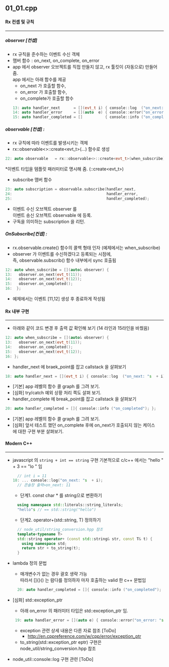 ## 01_01.cpp
#### Rx 컨셉 및 규칙 
----------------
##### observer [컨셉] 
* rx 규칙을 준수하는 이벤트 수신 객체
* 맴버 함수 : on_next, on_complete, on_error 
* app 에서 observer 오브젝트를 직접 만들지 않고, rx 툴킷이 (자동으로) 만들어 줌.  
  app 에서는 아래 함수를 제공  
  * on_next 가 호출할 함수,  
  * on_error 가 호출할 함수,  
  * on_complete가 호출할 함수
  ```cpp
  13: auto handler_next      = [](evt_t i) { console::log  ("on_next: "s  + i); };
  14: auto handler_error     = [](auto  e) { console::error("on_error: "s + e); };
  15: auto handler_completed = []          { console::info ("on_completed");    };
  ```

##### observable [컨셉] : 
* rx 규칙에 따라 이벤트를 발생시키는 객체
* rx::observable<>::create<evt_t>(...) 함수로 생성
```cpp
22: auto observable   = rx::observable<>::create<evt_t>(when_subscribe)
```
  *이벤트 타입을 템플릿 패러미터로 명시해 줌. (::create<evt_t>)
* subscribe 맴버 함수
```cpp
23: auto subscription = observable.subscribe(handler_next,
24:                                          handler_error,
25:                                          handler_completed);
```
  * 이벤트 수신 오브젝트 observer 를  
     이벤트 송신 오브젝트 observable 에 등록.
  * 구독을 의미하는 subscription 을 리턴.

##### OnSubscribe[컨셉] :
* rx.observable.create() 함수의 콜백 형태 인자 (예제에서는 when_subscribe)
* observer 가 이벤트를 수신하겠다고 등록되는 시점에,  
  즉, observable.subscrib() 함수 내부에서 sync 호출됨
```cpp
12: auto when_subscribe = [](auto& observer) {
13:   observer.on_next(evt_t(11));
14:   observer.on_next(evt_t(12));
15:   observer.on_completed();
16:  };
```
* 예제에서는 이벤트 [11,12] 생성 후 종료하게 작성됨

####

  
#### Rx 내부 구현
----------------
* 아래와 같이 코드 변경 후 출력 값 확인해 보기 (14 라인과 15라인을 바꿨음)
```cpp
12: auto when_subscribe = [](auto& observer) {
13:   observer.on_next(evt_t(11));
14:   observer.on_completed();
15:   observer.on_next(evt_t(12));
16: };
```

* handler_next 에 braek_point를 잡고 callstack 을 살펴보기
```cpp
18: auto handler_next = [](evt_t i) { console::log  ("on_next: "s  + i); };
```
  * [기본] app 레벨의 함수 콜 graph 를 그려 보기.
  * [심화] try/catch 예외 상황 처리 쪽도 살펴 보기.
* handler_complete 에 break_point를 잡고 callstack 을 살펴보기
```cpp
20: auto handler_completed = []{ console::info ("on_completed"); };
```
  * [기본] app 레벨의 함수 콜 graph 를 그려 보기.
  * [심화] 앞서 테스트 했던 on_complete 후에 on_next가 호출되지 않는 케이스   
    에 대한 구현 부분 살펴보기. 

#### Modern C++
----------------
* javascript 의 ``string + int == string``  구현
  기본적으로 c/c++ 에서는 "hello " + 3 == "lo "  임
   ```cpp
     // int i = 11
   18: ... console::log("on_next: "s  + i);
     // 콘솔창 출력>on_next: 11
   ```
  * 단계1. const char * 를 string으로 변환하기
  ```cpp
    using namespace std::literals::string_literals;
    "hello"s // == std::string("hello")
   ```
  * 단계2. operator+(std::string, T) 정의하기
  ```cpp
    // node_util/string_conversion.hpp 참조
    template<typename T>
    std::string operator+ (const std::string& str, const T& t) {
      using namespace std;
      return str + to_string(t);
    }
  ```
* lambda 정의 문법
  * 매개변수가 없는 경우 괄호 생략 가능  
    따라서  []{}() 는 람다를 정의하자 마자 호출하는 valid 한 c++ 문법임
  ```cpp
    20: auto handler_completed = []{ console::info ("on_completed"); };
  ```

* [심화] std::exception_ptr
  * 아래 on_error 의 패러미터 타입은 std::exception_ptr 임.
  ```cpp
   19: auto handler_error = [](auto e) { console::error("on_error: "s + e); };
  ```
  * exception 관련 상세 내용은 다른 자료 참조 [ToDo]
    * http://en.cppreference.com/w/cpp/error/exception_ptr 
  * to_string(std::exception_ptr eptr) 구현은 
    node_util/string_conversion.hpp 참조  

* node_util::console::log 구현 관련 [ToDo]
